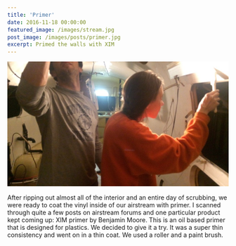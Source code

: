 ```yaml
---
title: 'Primer'
date: 2016-11-18 00:00:00
featured_image: /images/stream.jpg
post_image: /images/posts/primer.jpg
excerpt: Primed the walls with XIM
---
```


![](/images/posts/primer.jpg)

After ripping out almost all of the interior and an entire day of scrubbing,
we were ready to coat the vinyl inside of our airstream with primer. I
scanned through quite a few posts on airstream forums and one particular
product kept coming up: XIM primer by Benjamin Moore. This is an oil based
primer that is designed for plastics. We decided to give it a try. It was
a super thin consistency and went on in a thin coat. We used a roller and
a paint brush.
